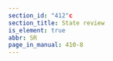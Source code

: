 ```yaml
---
section_id: "412"c
section_title: State review
is_element: true
abbr: SR
page_in_manual: 410-8
---
```

